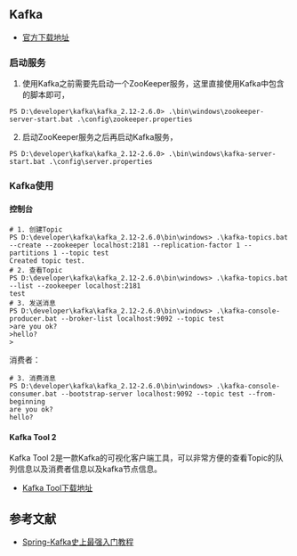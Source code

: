 ## Kafka

- [官方下载地址](http://kafka.apache.org/downloads)

### 启动服务

1. 使用Kafka之前需要先启动一个ZooKeeper服务，这里直接使用Kafka中包含的脚本即可，
```shell script
PS D:\developer\kafka\kafka_2.12-2.6.0> .\bin\windows\zookeeper-server-start.bat .\config\zookeeper.properties
```

2. 启动ZooKeeper服务之后再启动Kafka服务，
```shell script
PS D:\developer\kafka\kafka_2.12-2.6.0> .\bin\windows\kafka-server-start.bat .\config\server.properties
```

### Kafka使用

#### 控制台
```shell script
# 1. 创建Topic
PS D:\developer\kafka\kafka_2.12-2.6.0\bin\windows> .\kafka-topics.bat --create --zookeeper localhost:2181 --replication-factor 1 --partitions 1 --topic test
Created topic test.
# 2. 查看Topic
PS D:\developer\kafka\kafka_2.12-2.6.0\bin\windows> .\kafka-topics.bat --list --zookeeper localhost:2181
test
# 3. 发送消息
PS D:\developer\kafka\kafka_2.12-2.6.0\bin\windows> .\kafka-console-producer.bat --broker-list localhost:9092 --topic test
>are you ok?
>hello?
>
```
消费者：
```shell script
# 3. 消费消息
PS D:\developer\kafka\kafka_2.12-2.6.0\bin\windows> .\kafka-console-consumer.bat --bootstrap-server localhost:9092 --topic test --from-beginning
are you ok?
hello?
```

#### Kafka Tool 2
Kafka Tool 2是一款Kafka的可视化客户端工具，可以非常方便的查看Topic的队列信息以及消费者信息以及kafka节点信息。

- [Kafka Tool下载地址](https://www.kafkatool.com/download.html)






## 参考文献
- [Spring-Kafka史上最强入门教程](https://blog.csdn.net/wjw_77/article/details/90288141)